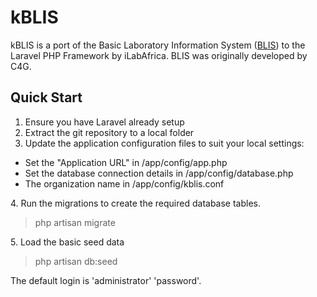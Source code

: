 kBLIS
=====

kBLIS is a port of the Basic Laboratory Information System (<a href="https://github.com/C4G/BLIS">BLIS</a>) to the Laravel PHP Framework by iLabAfrica.
BLIS was originally developed by C4G. 

Quick Start
-----------
1. Ensure you have Laravel already setup
2. Extract the git repository to a local folder
3. Update the application configuration files to suit your local settings:
  <ul>
    <li>Set the "Application URL" in /app/config/app.php</li>
    <li>Set the database connection details in /app/config/database.php</li>
    <li>The organization name in /app/config/kblis.conf</li>
</ul>
4. Run the migrations to create the required database tables.
    <blockquote>php artisan migrate</blockquote>
5. Load the basic seed data
    <blockquote> php artisan db:seed </blockquote>
   The default login is 'administrator' 'password'.

